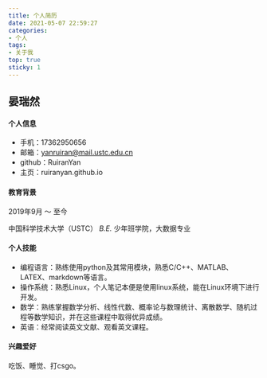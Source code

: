 ```yaml
---
title: 个人简历
date: 2021-05-07 22:59:27
categories:
- 个人
tags: 
- 关于我
top: true
sticky: 1
---
```


## 晏瑞然

#### 个人信息


* 手机：17362950656
* 邮箱：yanruiran@mail.ustc.edu.cn
* github：RuiranYan
* 主页：ruiranyan.github.io

#### 教育背景

2019年9月 ～ 至今

中国科学技术大学（USTC）     *B.E.* 少年班学院，大数据专业

#### 个人技能

* 编程语言：熟练使用python及其常用模块，熟悉C/C++、MATLAB、LATEX、markdown等语言。
* 操作系统：熟悉Linux，个人笔记本便是使用linux系统，能在Linux环境下进行开发。
* 数学：熟练掌握数学分析、线性代数、概率论与数理统计、离散数学、随机过程等数学知识，并在这些课程中取得优异成绩。
* 英语：经常阅读英文文献、观看英文课程。

#### 兴趣爱好

吃饭、睡觉、打csgo。



